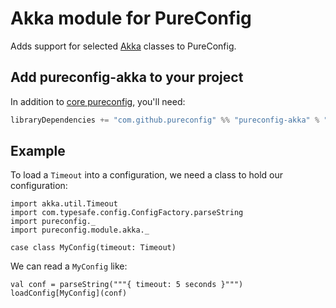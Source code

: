 # Akka module for PureConfig

Adds support for selected [Akka](http://akka.io/) classes to PureConfig.

## Add pureconfig-akka to your project

In addition to [core pureconfig](https://github.com/melrief/pureconfig), you'll need:

```scala
libraryDependencies += "com.github.pureconfig" %% "pureconfig-akka" % "0.7.0"
```

## Example

To load a `Timeout` into a configuration, we need a class to hold our configuration:

```tut:silent
import akka.util.Timeout
import com.typesafe.config.ConfigFactory.parseString
import pureconfig._
import pureconfig.module.akka._

case class MyConfig(timeout: Timeout)
```

We can read a `MyConfig` like:
```tut:book
val conf = parseString("""{ timeout: 5 seconds }""")
loadConfig[MyConfig](conf)
```


